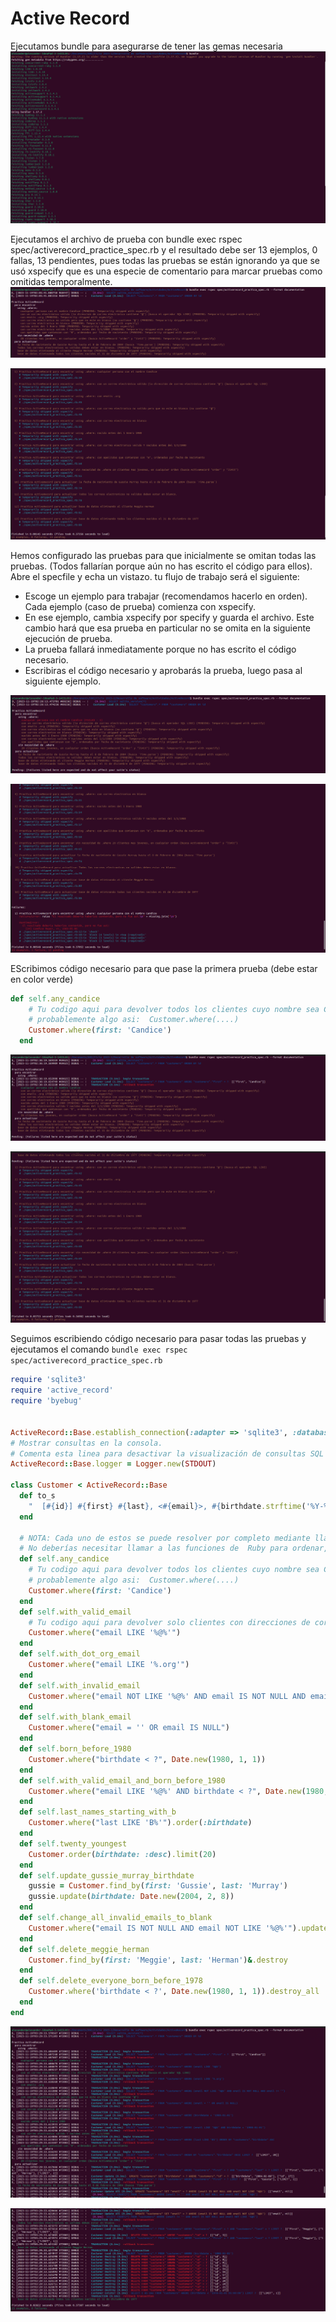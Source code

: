 # Active Record
Ejecutamos bundle para asegurarse de tener las gemas necesaria
![Bundle](Image/Bundle.png)

Ejecutamos el archivo de prueba con bundle exec rspec spec/activerecord_practice_spec.rb y el resultado debe ser 13 ejemplos, 0 fallas, 13 pendientes, pues todas las pruebas se están ignorando ya que se usó xspecify que es una especie de comentario para marcar pruebas como omitidas temporalmente.
![BundleExecRspec](Image/BundleExecRspec.png)

![BundleExecRspec1](Image/BundleExecRspec1.png)

Hemos configurado las pruebas para que inicialmente se omitan todas las pruebas. (Todos fallarían porque aún no has escrito el código para ellos). Abre el specfile y echa un vistazo. tu flujo de trabajo será el siguiente:

* Escoge un ejemplo para trabajar (recomendamos hacerlo en orden). Cada ejemplo (caso de prueba) comienza con xspecify.
* En ese ejemplo, cambia xspecify por specify y guarda el archivo. Este cambio hará que esa prueba en particular no se omita en la siguiente ejecución de prueba.
* La prueba fallará inmediatamente porque no has escrito el código necesario.
* Escribiras el código necesario y aprobarás la prueba, luego pasa al siguiente ejemplo.

![Specify](Image/Specify.png)

![Specify1](Image/Specify1.png)

EScribimos código necesario para que pase la primera prueba (debe estar en color verde)
``` ruby
def self.any_candice
    # Tu codigo aqui para devolver todos los clientes cuyo nombre sea Candice
    # probablemente algo asi:  Customer.where(....)
    Customer.where(first: 'Candice')
  end
```

![PrimeraPruebaExitosa](Image/PrimeraPruebaExitosa.png)

![PrimeraPruebaExistosa1](Image/PrimeraPruebaExistosa1.png)

Seguimos escribiendo código necesario para pasar todas las pruebas y ejecutamos el comando ```bundle exec rspec spec/activerecord_practice_spec.rb ```

``` ruby
require 'sqlite3'
require 'active_record'
require 'byebug'


ActiveRecord::Base.establish_connection(:adapter => 'sqlite3', :database => 'customers.sqlite3')
# Mostrar consultas en la consola.
# Comenta esta linea para desactivar la visualización de consultas SQL sin formato.
ActiveRecord::Base.logger = Logger.new(STDOUT)

class Customer < ActiveRecord::Base
  def to_s
    "  [#{id}] #{first} #{last}, <#{email}>, #{birthdate.strftime('%Y-%m-%d')}"
  end

  # NOTA: Cada uno de estos se puede resolver por completo mediante llamadas de ActiveRecord.
  # No deberías necesitar llamar a las funciones de  Ruby para ordenar, filtrar, etc.
  def self.any_candice
    # Tu codigo aqui para devolver todos los clientes cuyo nombre sea Candice
    # probablemente algo asi:  Customer.where(....)
    Customer.where(first: 'Candice')
  end
  def self.with_valid_email
    # Tu codigo aqui para devolver solo clientes con direcciones de correo electronico validas (que contengan '@')
    Customer.where("email LIKE '%@%'")
  end
  def self.with_dot_org_email
    Customer.where("email LIKE '%.org'")
  end
  def self.with_invalid_email
    Customer.where("email NOT LIKE '%@%' AND email IS NOT NULL AND email != ''")
  end
  def self.with_blank_email
    Customer.where("email = '' OR email IS NULL")
  end
  def self.born_before_1980
    Customer.where("birthdate < ?", Date.new(1980, 1, 1))
  end
  def self.with_valid_email_and_born_before_1980
    Customer.where("email LIKE '%@%' AND birthdate < ?", Date.new(1980, 1, 1))
  end
  def self.last_names_starting_with_b
    Customer.where("last LIKE 'B%'").order(:birthdate)
  end
  def self.twenty_youngest
    Customer.order(birthdate: :desc).limit(20)
  end
  def self.update_gussie_murray_birthdate
    gussie = Customer.find_by(first: 'Gussie', last: 'Murray')
    gussie.update(birthdate: Date.new(2004, 2, 8))
  end
  def self.change_all_invalid_emails_to_blank
    Customer.where("email IS NOT NULL AND email NOT LIKE '%@%'").update_all(email: nil)
  end
  def self.delete_meggie_herman
    Customer.find_by(first: 'Meggie', last: 'Herman')&.destroy
  end
  def self.delete_everyone_born_before_1978
    Customer.where('birthdate < ?', Date.new(1980, 1, 1)).destroy_all
  end
end
``` 
![PruebasExitosas](Image/PruebasExitosas.png)

![PruebasExitosas1](Image/PruebasExitosas1.png)
